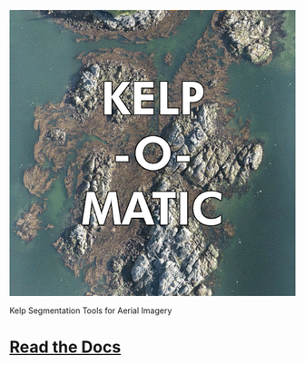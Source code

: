 ![Kelp-O-Matic](./docs/images/kelp_o_matic_smaller.gif "Kelp-O-Matic")

Kelp Segmentation Tools for Aerial Imagery

# [Read the Docs](http://hakai-segmentation.readthedocs.io/)

